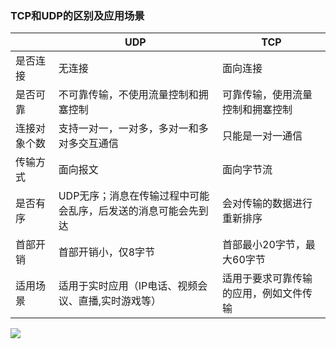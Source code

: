 
### TCP和UDP的区别及应用场景

| | UDP | TCP |
| ---- | ---- | ---- |
| 是否连接 | 无连接 | 面向连接 |
| 是否可靠 | 不可靠传输，不使用流量控制和拥塞控制 |可靠传输，使用流量控制和拥塞控制 |
|连接对象个数 | 支持一对一，一对多，多对一和多对多交互通信 |只能是一对一通信|
| 传输方式 | 面向报文 |面向字节流 |
| 是否有序 | UDP无序；消息在传输过程中可能会乱序，后发送的消息可能会先到达 | 会对传输的数据进行重新排序 |
| 首部开销 | 首部开销小，仅8字节 | 首部最小20字节，最大60字节 |
| 适用场景 | 适用于实时应用（IP电话、视频会议、直播,实时游戏等） | 适用于要求可靠传输的应用，例如文件传输 |

![](https://user-gold-cdn.xitu.io/2017/12/14/1605501b78c643ce?imageView2/0/w/1280/h/960/format/webp/ignore-error/1)
